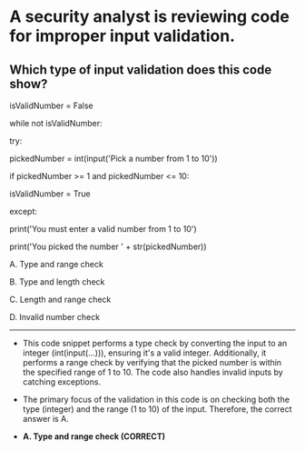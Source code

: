 # A security analyst is reviewing code for improper input validation.   
 
## Which type of input validation does this code show?
 
isValidNumber = False 

while not isValidNumber: 

try: 

pickedNumber = int(input('Pick a number from 1 to 10')) 

if pickedNumber >= 1 and pickedNumber <= 10: 

 isValidNumber = True 
 
except: 

print('You must enter a valid number from 1 to 10') 

print('You picked the number ' + str(pickedNumber)) 

 
A. Type and range check

B. Type and length check

C. Length and range check

D. Invalid number check

---

- This code snippet performs a type check by converting the input to an integer (int(input(...))), ensuring it's a valid integer. Additionally, it performs a range check by verifying that the picked number is within the specified range of 1 to 10. The code also handles invalid inputs by catching exceptions.

- The primary focus of the validation in this code is on checking both the type (integer) and the range (1 to 10) of the input. Therefore, the correct answer is A.

- **A. Type and range check (CORRECT)**

